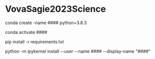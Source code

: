 # VovaSagie2023Science

conda create -name #### python=3.8.3

conda activate ####

pip install -r requirements.txt

python -m ipykernel install --user --name #### --display-name "####"
